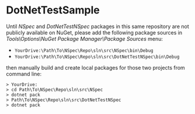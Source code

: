 # DotNetTestSample

Until *NSpec* and *DotNetTestNSpec* packages in this same repository are not 
publicly available on NuGet, please add the following package sources in 
*Tools\Options\NuGet Package Manager\Package Sources* menu:

* `YourDrive:\Path\To\NSpec\Repo\sln\src\NSpec\bin\Debug`
* `YourDrive:\Path\To\NSpec\Repo\sln\src\DotNetTestNSpec\bin\Debug`

then manually build and create local packages for those two projects 
from command line:

```
> YourDrive:
> cd Path\To\NSpec\Repo\sln\src\NSpec
> dotnet pack
> Path\To\NSpec\Repo\sln\src\DotNetTestNSpec
> dotnet pack
```
